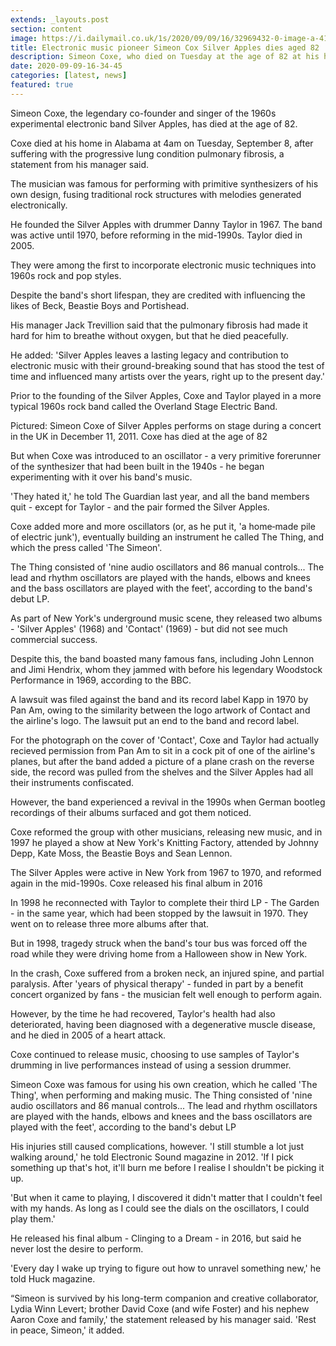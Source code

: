 ```yaml
---
extends: _layouts.post
section: content
image: https://i.dailymail.co.uk/1s/2020/09/09/16/32969432-0-image-a-41_1599664138835.jpg 
title: Electronic music pioneer Simeon Cox Silver Apples dies aged 82 
description: Simeon Coxe, who died on Tuesday at the age of 82 at his home in Alabama, was famous for performing with primitive synthesizers of his own design, fusing traditional rock structures with electronic melodies. 
date: 2020-09-09-16-34-45 
categories: [latest, news] 
featured: true 
--- 
```

Simeon Coxe, the legendary co-founder and singer of the 1960s experimental electronic band Silver Apples, has died at the age of 82.

Coxe died at his home in Alabama at 4am on Tuesday, September 8, after suffering with the progressive lung condition pulmonary fibrosis, a statement from his manager said.

The musician was famous for performing with primitive synthesizers of his own design, fusing traditional rock structures with melodies generated electronically.  

He founded the Silver Apples with drummer Danny Taylor in 1967. The band was active until 1970, before reforming in the mid-1990s. Taylor died in 2005.

They were among the first to incorporate electronic music techniques into 1960s rock and pop styles. 

Despite the band's short lifespan, they are credited with influencing the likes of Beck, Beastie Boys and Portishead.

His manager Jack Trevillion said that the pulmonary fibrosis had made it hard for him to breathe without oxygen, but that he died peacefully.

He added: 'Silver Apples leaves a lasting legacy and contribution to electronic music with their ground-breaking sound that has stood the test of time and influenced many artists over the years, right up to the present day.'

Prior to the founding of the Silver Apples, Coxe and Taylor played in a more typical 1960s rock band called the Overland Stage Electric Band.   

Pictured: Simeon Coxe of Silver Apples performs on stage during a concert in the UK in December 11, 2011. Coxe has died at the age of 82

But when Coxe was introduced to an oscillator - a very primitive forerunner of the synthesizer that had been built in the 1940s - he began experimenting with it over his band's music.

'They hated it,' he told The Guardian last year, and all the band members quit - except for Taylor - and the pair formed the Silver Apples.

Coxe added more and more oscillators (or, as he put it, 'a home‑made pile of electric junk'), eventually building an instrument he called The Thing, and which the press called 'The Simeon'.

The Thing consisted of 'nine audio oscillators and 86 manual controls... The lead and rhythm oscillators are played with the hands, elbows and knees and the bass oscillators are played with the feet', according to the band's debut LP. 

As part of New York's underground music scene, they released two albums - 'Silver Apples' (1968) and 'Contact' (1969) - but did not see much commercial success.

Despite this, the band boasted many famous fans, including John Lennon and Jimi Hendrix, whom they jammed with before his legendary Woodstock Performance in 1969, according to the BBC.

A lawsuit was filed against the band and its record label Kapp in 1970 by Pan Am, owing to the similarity between the logo artwork of Contact and the airline's logo. The lawsuit put an end to the band and record label.

For the photograph on the cover of 'Contact', Coxe and Taylor had actually recieved permission from Pan Am to sit in a cock pit of one of the airline's planes, but after the band added a picture of a plane crash on the reverse side, the record was pulled from the shelves and the Silver Apples had all their instruments confiscated. 

However, the band experienced a revival in the 1990s when German bootleg recordings of their albums surfaced and got them noticed.

Coxe reformed the group with other musicians, releasing new music, and in 1997 he played a show at New York's Knitting Factory, attended by Johnny Depp, Kate Moss, the Beastie Boys and Sean Lennon.

The Silver Apples were active in New York from 1967 to 1970, and reformed again in the mid-1990s. Coxe released his final album in 2016

In 1998 he reconnected with Taylor to complete their third LP - The Garden - in the same year, which had been stopped by the lawsuit in 1970. They went on to release three more albums after that.

But in 1998, tragedy struck when the band's tour bus was forced off the road while they were driving home from a Halloween show in New York.

In the crash, Coxe suffered from a broken neck, an injured spine, and partial paralysis. After 'years of physical therapy' - funded in part by a benefit concert organized by fans - the musician felt well enough to perform again.

However, by the time he had recovered, Taylor's health had also deteriorated, having been diagnosed with a degenerative muscle disease, and he died in 2005 of a heart attack. 

Coxe continued to release music, choosing to use samples of Taylor's drumming in live performances instead of using a session drummer.

Simeon Coxe was famous for using his own creation, which he called 'The Thing', when performing and making music. The Thing consisted of 'nine audio oscillators and 86 manual controls... The lead and rhythm oscillators are played with the hands, elbows and knees and the bass oscillators are played with the feet', according to the band's debut LP

His injuries still caused complications, however. 'I still stumble a lot just walking around,' he told Electronic Sound magazine in 2012. 'If I pick something up that's hot, it'll burn me before I realise I shouldn't be picking it up.

'But when it came to playing, I discovered it didn't matter that I couldn't feel with my hands. As long as I could see the dials on the oscillators, I could play them.'

He released his final album - Clinging to a Dream - in 2016, but said he never lost the desire to perform.

'Every day I wake up trying to figure out how to unravel something new,' he told Huck magazine. 

“Simeon is survived by his long-term companion and creative collaborator, Lydia Winn Levert; brother David Coxe (and wife Foster) and his nephew Aaron Coxe and family,' the statement released by his manager said. 'Rest in peace, Simeon,' it added.

